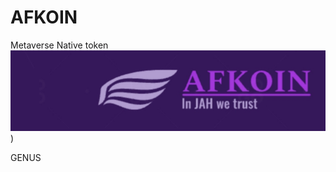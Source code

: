 # AFKOIN
Metaverse Native token
![img](https://github.com/Deangenus/AFKOIN/blob/beb002186177efaf547cdd6ff73efadbfc359713/AFKOIN.png)  )
</div>
</div>
GENUS
